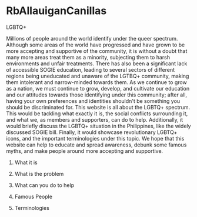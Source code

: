 # RbAllauiganCanillas

LGBTQ+

Millions of people around the world identify under the queer spectrum. Although some areas of the world have progressed and have grown to be more accepting and supportive of the community, it is without a doubt that many more areas treat them as a minority, subjecting them to harsh environments and unfair treatments. There has also been a significant lack of accessible SOGIE education, leading to several sectors of different regions being uneducated and unaware of the LGTBQ+ community, making them intolerant and narrow-minded towards them. As we continue to grow as a nation, we must continue to grow, develop, and cultivate our education and our attitudes towards those identifying under this community; after all, having your own preferences and identities shouldn't be something you should be discriminated for.
This website is all about the LGBTQ+ spectrum. This would be tackling what exactly it is, the social conflicts surrounding it, and what we, as members and supporters, can do to help. Additionally, it would briefly discuss the LGBTQ+ situation in the Philippines, like the widely discussed SOGIE bill. Finally, it would showcase revolutionary LGBTQ+ icons, and the important terminologies under this topic. We hope that this website can help to educate and spread awareness, debunk some famous myths, and make people around more accepting and supportive.

1. What it is

2. What is the problem

3. What can you do to help

4. Famous People

5. Terminologies
